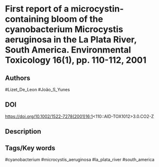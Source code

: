 # First report of a microcystin-containing bloom of the cyanobacterium Microcystis aeruginosa in the La Plata River, South America. Environmental Toxicology 16(1), pp. 110-112, 2001
## Authors
#Lizet_De_Leon #João_S_Yunes 
## DOI
 https://doi.org/10.1002/1522-7278(2001)16:1<110::AID-TOX1012>3.0.CO2-Z
## Description

## Tags/Key words
#cyanobacterium #microcystis_aeruginosa #la_plata_river #south_america 